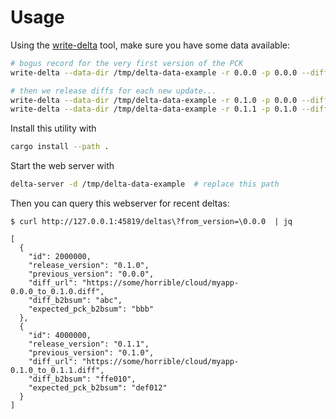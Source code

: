# Usage

Using the [write-delta](../write-delta) tool, make sure you have some data available:

```sh
# bogus record for the very first version of the PCK
write-delta --data-dir /tmp/delta-data-example -r 0.0.0 -p 0.0.0 --diff-url "https://some/horrible/cloud/bogus.diff" --diff-b2bsum 0 --expected-pck-b2bsum 0

# then we release diffs for each new update...
write-delta --data-dir /tmp/delta-data-example -r 0.1.0 -p 0.0.0 --diff-url "https://some/horrible/cloud/myapp-0.0.0_to_0.1.0.diff" --diff-b2bsum abc --expected-pck-b2bsum bbb
write-delta --data-dir /tmp/delta-data-example -r 0.1.1 -p 0.1.0 --diff-url "https://some/horrible/cloud/myapp-0.1.0_to_0.1.1.diff" --diff-b2bsum ffe010 --expected-pck-b2bsum def012
```

Install this utility with

```sh
cargo install --path .
```

Start the web server with

```sh
delta-server -d /tmp/delta-data-example  # replace this path
```

Then you can query this webserver for recent deltas:

```text
$ curl http://127.0.0.1:45819/deltas\?from_version=\0.0.0  | jq

[
  {
    "id": 2000000,
    "release_version": "0.1.0",
    "previous_version": "0.0.0",
    "diff_url": "https://some/horrible/cloud/myapp-0.0.0_to_0.1.0.diff",
    "diff_b2bsum": "abc",
    "expected_pck_b2bsum": "bbb"
  },
  {
    "id": 4000000,
    "release_version": "0.1.1",
    "previous_version": "0.1.0",
    "diff_url": "https://some/horrible/cloud/myapp-0.1.0_to_0.1.1.diff",
    "diff_b2bsum": "ffe010",
    "expected_pck_b2bsum": "def012"
  }
]
```
